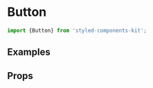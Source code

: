 # Button
```js
import {Button} from 'styled-components-kit';
```

## Examples
<!-- STORY -->

## Props

